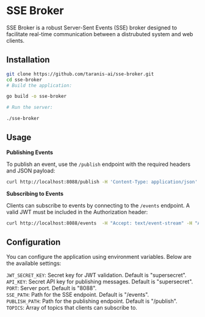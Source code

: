 # SSE Broker

SSE Broker is a robust Server-Sent Events (SSE) broker designed to facilitate real-time communication between a distrubuted system and web clients.




## Installation

```sh
git clone https://github.com/taranis-ai/sse-broker.git
cd sse-broker
# Build the application:

go build -o sse-broker

# Run the server:

./sse-broker
```

## Usage

**Publishing Events**

To publish an event, use the `/publish` endpoint with the required headers and JSON payload:

```sh
curl http://localhost:8088/publish -H 'Content-Type: application/json' -H 'X-API-KEY: supersecret' -d '{"data": "Hello, world!", "event": "greeting"}'
```

**Subscribing to Events**

Clients can subscribe to events by connecting to the `/events` endpoint. A valid JWT must be included in the Authorization header:

```sh
curl http://localhost:8088/events  -H "Accept: text/event-stream" -H "Authorization: $sse_token"
```

## Configuration
You can configure the application using environment variables. Below are the available settings:

`JWT_SECRET_KEY`: Secret key for JWT validation. Default is "supersecret".  
`API_KEY`: Secret API key for publishing messages. Default is "supersecret".  
`PORT`: Server port. Default is "8088".  
`SSE_PATH`: Path for the SSE endpoint. Default is "/events".  
`PUBLISH_PATH`: Path for the publishing endpoint. Default is "/publish".  
`TOPICS`: Array of topics that clients can subscribe to.  
